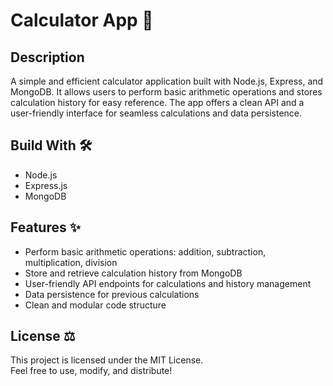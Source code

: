 # Calculator App 🚀

## Description  
A simple and efficient calculator application built with Node.js, Express, and MongoDB. It allows users to perform basic arithmetic operations and stores calculation history for easy reference. The app offers a clean API and a user-friendly interface for seamless calculations and data persistence.  

## Build With 🛠️  
- Node.js  
- Express.js  
- MongoDB  

## Features ✨  
- Perform basic arithmetic operations: addition, subtraction, multiplication, division  
- Store and retrieve calculation history from MongoDB  
- User-friendly API endpoints for calculations and history management  
- Data persistence for previous calculations  
- Clean and modular code structure  

## License ⚖️  
This project is licensed under the MIT License.  
Feel free to use, modify, and distribute!